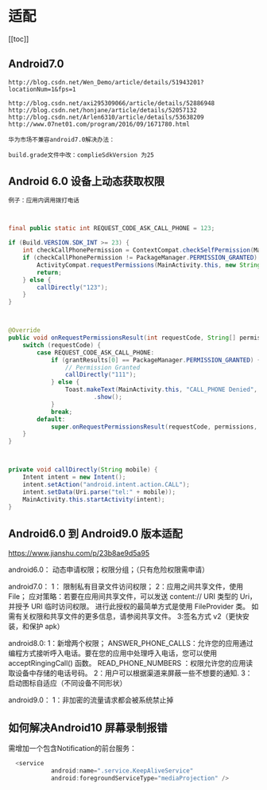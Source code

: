 # 适配

[[toc]]

## Android7.0

```
http://blog.csdn.net/Wen_Demo/article/details/51943201?locationNum=1&fps=1

http://blog.csdn.net/axi295309066/article/details/52886948
http://blog.csdn.net/honjane/article/details/52057132
http://blog.csdn.net/Arlen6310/article/details/53638209
http://www.07net01.com/program/2016/09/1671780.html
```

```
华为市场不兼容android7.0解决办法：

build.grade文件中改：complieSdkVersion 为25
```

## Android 6.0 设备上动态获取权限

```java
例子：应用内调用拨打电话



final public static int REQUEST_CODE_ASK_CALL_PHONE = 123;

if (Build.VERSION.SDK_INT >= 23) {
    int checkCallPhonePermission = ContextCompat.checkSelfPermission(MainActivity.this, Manifest.permission.CALL_PHONE);
    if (checkCallPhonePermission != PackageManager.PERMISSION_GRANTED) {
        ActivityCompat.requestPermissions(MainActivity.this, new String[]{Manifest.permission.CALL_PHONE}, REQUEST_CODE_ASK_CALL_PHONE);
        return;
    } else {
        callDirectly("123");
    }
}



@Override
public void onRequestPermissionsResult(int requestCode, String[] permissions, int[] grantResults) {
    switch (requestCode) {
        case REQUEST_CODE_ASK_CALL_PHONE:
            if (grantResults[0] == PackageManager.PERMISSION_GRANTED) {
                // Permission Granted
                callDirectly("111");
            } else {
                Toast.makeText(MainActivity.this, "CALL_PHONE Denied", Toast.LENGTH_SHORT)
                        .show();
            }
            break;
        default:
            super.onRequestPermissionsResult(requestCode, permissions, grantResults);
    }
}



private void callDirectly(String mobile) {
    Intent intent = new Intent();
    intent.setAction("android.intent.action.CALL");
    intent.setData(Uri.parse("tel:" + mobile));
    MainActivity.this.startActivity(intent);
}
```
## Android6.0 到 Android9.0 版本适配

<https://www.jianshu.com/p/23b8ae9d5a95>

android6.0：
动态申请权限；权限分组；（只有危险权限需申请）

android7.0：
1： 限制私有目录文件访问权限；
2：应用之间共享文件，使用 File；
应对策略：若要在应用间共享文件，可以发送 content:// URI 类型的 Uri，并授予 URI 临时访问权限。 进行此授权的最简单方式是使用 FileProvider 类。 如需有关权限和共享文件的更多信息，请参阅共享文件。
3:签名方式 v2（更快安装，和保护 apk）

android8.0:
1：新增两个权限；
ANSWER_PHONE_CALLS：允许您的应用通过编程方式接听呼入电话。要在您的应用中处理呼入电话，您可以使用 acceptRingingCall() 函数。
READ_PHONE_NUMBERS ：权限允许您的应用读取设备中存储的电话号码。
2：用户可以根据渠道来屏蔽一些不想要的通知.
3：启动图标自适应（不同设备不同形状）

android9.0：
1：非加密的流量请求都会被系统禁止掉
## 如何解决Android10 屏幕录制报错
需增加一个包含Notification的前台服务：
```java
  <service
            android:name=".service.KeepAliveService"
            android:foregroundServiceType="mediaProjection" />
```